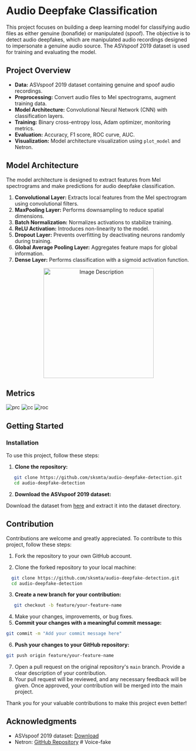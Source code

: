# Audio Deepfake Classification

This project focuses on building a deep learning model for classifying audio files as either genuine (bonafide) or manipulated (spoof). The objective is to detect audio deepfakes, which are manipulated audio recordings designed to impersonate a genuine audio source. The ASVspoof 2019 dataset is used for training and evaluating the model.

## Project Overview

- **Data:** ASVspoof 2019 dataset containing genuine and spoof audio recordings.
- **Preprocessing:** Convert audio files to Mel spectrograms, augment training data.
- **Model Architecture:** Convolutional Neural Network (CNN) with classification layers.
- **Training:** Binary cross-entropy loss, Adam optimizer, monitoring metrics.
- **Evaluation:** Accuracy, F1 score, ROC curve, AUC.
- **Visualization:** Model architecture visualization using `plot_model` and Netron.

## Model Architecture

The model architecture is designed to extract features from Mel spectrograms and make predictions for audio deepfake classification.

1. **Convolutional Layer:** Extracts local features from the Mel spectrogram using convolutional filters.
2. **MaxPooling Layer:** Performs downsampling to reduce spatial dimensions.
3. **Batch Normalization:** Normalizes activations to stabilize training.
4. **ReLU Activation:** Introduces non-linearity to the model.
5. **Dropout Layer:** Prevents overfitting by deactivating neurons randomly during training.
6. **Global Average Pooling Layer:** Aggregates feature maps for global information.
7. **Dense Layer:** Performs classification with a sigmoid activation function.

<div align="center">
  <img src="eval/audio_classifier.h5.png" alt="Image Description" width="300"/>
</div>

## Metrics 

![prc](eval/prc.png)
![cc](eval/cc.png)
![roc](eval/roc.png)
## Getting Started

### Installation

To use this project, follow these steps:

1. **Clone the repository:**
```bash
   git clone https://github.com/sksmta/audio-deepfake-detection.git
   cd audio-deepfake-detection
```

2. **Download the ASVspoof 2019 dataset:**

Download the dataset from [here](https://www.asvspoof.org/) and extract it into the dataset directory.

## Contribution

Contributions are welcome and greatly appreciated. To contribute to this project, follow these steps:

1. Fork the repository to your own GitHub account.

2. Clone the forked repository to your local machine:
 ```bash
   git clone https://github.com/sksmta/audio-deepfake-detection.git
   cd audio-deepfake-detection
 ```
3. **Create a new branch for your contribution:**
```bash
   git checkout -b feature/your-feature-name
```
4. Make your changes, improvements, or bug fixes.
5. **Commit your changes with a meaningful commit message:**
```bash
git commit -m "Add your commit message here"
```
6. **Push your changes to your GitHub repository:**
```bash
git push origin feature/your-feature-name
```
7. Open a pull request on the original repository's `main` branch. Provide a clear description of your contribution.
8. Your pull request will be reviewed, and any necessary feedback will be given. Once approved, your contribution will be merged into the main project.

Thank you for your valuable contributions to make this project even better!

## Acknowledgments

- ASVspoof 2019 dataset: [Download](https://www.asvspoof.org/)
- Netron: [GitHub Repository](https://github.com/lutzroeder/netron)
#   V o i c e - f a k e  
 